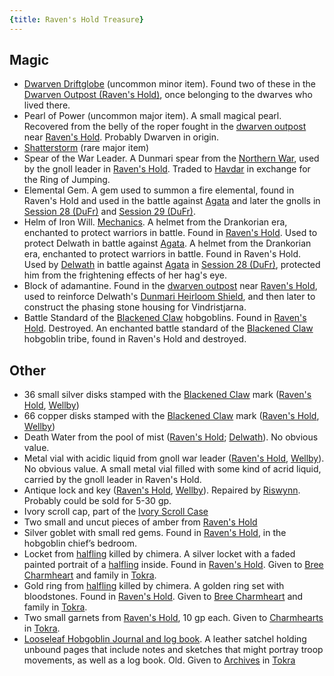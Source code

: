 ```yaml
---
{title: Raven's Hold Treasure}
---
```

## Magic

- [Dwarven Driftglobe](<../../../things/magic-items/dwarven-driftglobe.md>) (uncommon minor item). Found two of these in the [Dwarven Outpost (Raven's Hold)](<../../../gazetteer/greater-dunmar/dunmari-basin/dwarven-outpost-raven-s-hold.md>), once belonging to the dwarves who lived there. 
- Pearl of Power (uncommon major item).  A small magical pearl. Recovered from the belly of the roper fought in the [dwarven outpost](<../../../gazetteer/greater-dunmar/dunmari-basin/dwarven-outpost-raven-s-hold.md>) near [Raven's Hold](<../../../gazetteer/greater-dunmar/dunmari-basin/raven-s-hold.md>). Probably Dwarven in origin. 
- [Shatterstorm](<../treasure/shatterstorm.md>) (rare major item)
- Spear of the War Leader. A Dunmari spear from the [Northern War](<../../../events/1600s/northern-war.md>), used by the gnoll leader in [Raven's Hold](<../../../gazetteer/greater-dunmar/dunmari-basin/raven-s-hold.md>). Traded to [Havdar](<../../../people/dunmari/havdar.md>) in exchange for the Ring of Jumping. 
- Elemental Gem. A gem used to summon a fire elemental, found in Raven's Hold and used in the battle against [Agata](<../../../people/fey/agata.md>) and later the gnolls in [Session 28 (DuFr)](<../session-notes/session-28-dufr.md>) and [Session 29 (DuFr)](<../session-notes/session-29-dufr.md>). 
- Helm of Iron Will. [Mechanics](https://www.dndbeyond.com/magic-items/2341102-helm-of-iron-will). A helmet from the Drankorian era, enchanted to protect warriors in battle. Found in [Raven's Hold](<../../../gazetteer/greater-dunmar/dunmari-basin/raven-s-hold.md>). Used to protect Delwath in battle against [Agata](<../../../people/fey/agata.md>).  A helmet from the Drankorian era, enchanted to protect warriors in battle. Found in Raven's Hold. Used by [Delwath](<../../../people/pcs/dunmar-fellowship/delwath.md>) in battle against [Agata](<../../../people/fey/agata.md>) in [Session 28 (DuFr)](<../session-notes/session-28-dufr.md>), protected him from the frightening effects of her hag's eye. 
- Block of adamantine. Found in the [dwarven outpost](<../../../gazetteer/greater-dunmar/dunmari-basin/dwarven-outpost-raven-s-hold.md>) near [Raven's Hold](<../../../gazetteer/greater-dunmar/dunmari-basin/raven-s-hold.md>), used to reinforce Delwath's [Dunmari Heirloom Shield](<../treasure/dunmari-heirloom-shield.md>), and then later to construct the phasing stone housing for Vindristjarna.
- Battle Standard of the [Blackened Claw](<../../../groups/hobgoblin-clans/blackened-claw.md>) hobgoblins. Found in [Raven's Hold](<../../../gazetteer/greater-dunmar/dunmari-basin/raven-s-hold.md>). Destroyed. An enchanted battle standard of the [Blackened Claw](<../../../groups/hobgoblin-clans/blackened-claw.md>) hobgoblin tribe, found in Raven's Hold and destroyed. 
## Other

- 36 small silver disks stamped with the [Blackened Claw](<../../../groups/hobgoblin-clans/blackened-claw.md>) mark ([Raven's Hold](<../../../gazetteer/greater-dunmar/dunmari-basin/raven-s-hold.md>), [Wellby](<../../../people/pcs/dunmar-fellowship/wellby.md>))
- 66 copper disks stamped with the [Blackened Claw](<../../../groups/hobgoblin-clans/blackened-claw.md>) mark ([Raven's Hold](<../../../gazetteer/greater-dunmar/dunmari-basin/raven-s-hold.md>), [Wellby](<../../../people/pcs/dunmar-fellowship/wellby.md>))
- Death Water from the pool of mist ([Raven's Hold](<../../../gazetteer/greater-dunmar/dunmari-basin/raven-s-hold.md>); [Delwath](<../../../people/pcs/dunmar-fellowship/delwath.md>)). No obvious value. 
- Metal vial with acidic liquid from gnoll war leader ([Raven's Hold](<../../../gazetteer/greater-dunmar/dunmari-basin/raven-s-hold.md>), [Wellby](<../../../people/pcs/dunmar-fellowship/wellby.md>)). No obvious value. A small metal vial filled with some kind of acrid liquid, carried by the gnoll leader in Raven's Hold.  
- Antique lock and key ([Raven's Hold](<../../../gazetteer/greater-dunmar/dunmari-basin/raven-s-hold.md>), [Wellby](<../../../people/pcs/dunmar-fellowship/wellby.md>)). Repaired by [Riswynn](<../../../people/pcs/dunmar-fellowship/riswynn.md>). Probably could be sold for 5-30 gp. 
- Ivory scroll cap, part of the [Ivory Scroll Case](<../treasure/ivory-scroll-case.md>)
- Two small and uncut pieces of amber from [Raven's Hold](<../../../gazetteer/greater-dunmar/dunmari-basin/raven-s-hold.md>)
- Silver goblet with small red gems. Found in [Raven's Hold](<../../../gazetteer/greater-dunmar/dunmari-basin/raven-s-hold.md>), in the hobgoblin chief’s bedroom.
- Locket from [halfling](<../../../species/children-of-the-embodied-gods/halflings/halflings.md>) killed by chimera. A silver locket with a faded painted portrait of a [halfling](<../../../species/children-of-the-embodied-gods/halflings/halflings.md>) inside. Found in [Raven's Hold](<../../../gazetteer/greater-dunmar/dunmari-basin/raven-s-hold.md>). Given to [Bree Charmheart](<../../../people/halflings/bree-charmheart.md>) and family in [Tokra](<../../../gazetteer/greater-dunmar/realms/dunmar/central-dunmar/tokra/tokra.md>).
- Gold ring from [halfling](<../../../species/children-of-the-embodied-gods/halflings/halflings.md>) killed by chimera. A golden ring set with bloodstones. Found in [Raven's Hold](<../../../gazetteer/greater-dunmar/dunmari-basin/raven-s-hold.md>). Given to [Bree Charmheart](<../../../people/halflings/bree-charmheart.md>) and family in [Tokra](<../../../gazetteer/greater-dunmar/realms/dunmar/central-dunmar/tokra/tokra.md>). 
- Two small garnets from [Raven's Hold](<../../../gazetteer/greater-dunmar/dunmari-basin/raven-s-hold.md>), 10 gp each. Given to [Charmhearts](<../../../groups/halfling-families/charmhearts.md>) in [Tokra](<../../../gazetteer/greater-dunmar/realms/dunmar/central-dunmar/tokra/tokra.md>).
- [Looseleaf Hobgoblin Journal and log book](<../letters-and-notes/hobgoblin-notes-from-raven-s-hold.md>). A leather satchel holding unbound pages that include notes and sketches that might portray troop movements, as well as a log book. Old. Given to [Archives](<../../../gazetteer/greater-dunmar/realms/dunmar/central-dunmar/tokra/archives.md>) in [Tokra](<../../../gazetteer/greater-dunmar/realms/dunmar/central-dunmar/tokra/tokra.md>)